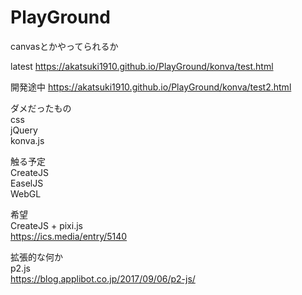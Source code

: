 # PlayGround

canvasとかやってられるか

latest
https://akatsuki1910.github.io/PlayGround/konva/test.html

開発途中
https://akatsuki1910.github.io/PlayGround/konva/test2.html

ダメだったもの  
css  
jQuery  
konva.js   

触る予定  
CreateJS  
EaselJS  
WebGL  

希望  
CreateJS + pixi.js  
https://ics.media/entry/5140

拡張的な何か  
p2.js  
https://blog.applibot.co.jp/2017/09/06/p2-js/
